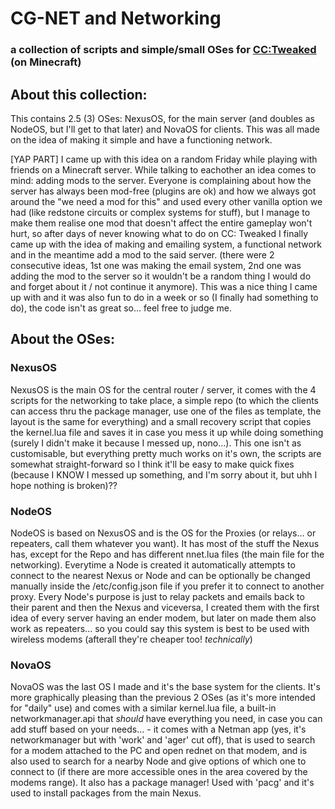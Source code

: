 # CG-NET and Networking
### a collection of scripts and simple/small OSes for [CC:Tweaked](https://modrinth.com/mod/cc-tweaked) (on Minecraft)

## About this collection:

This contains 2.5 (3) OSes: NexusOS, for the main server (and doubles as NodeOS, but I'll get to that later) and NovaOS for clients. This was all made on the idea of making it simple and have a functioning network.

[YAP PART] I came up with this idea on a random Friday while playing with friends on a Minecraft server. While talking to eachother an idea comes to mind: adding mods to the server. Everyone is complaining about how the server has always been mod-free (plugins are ok) and how we always got around the "we need a mod for this" and used every other vanilla option we had (like redstone circuits or complex systems for stuff), but I manage to make them realise one mod that doesn't affect the entire gameplay won't hurt, so after days of never knowing what to do on CC: Tweaked I finally came up with the idea of making and emailing system, a functional network and in the meantime add a mod to the said server. (there were 2 consecutive ideas, 1st one was making the email system, 2nd one was adding the mod to the server so it wouldn't be a random thing I would do and forget about it / not continue it anymore). This was a nice thing I came up with and it was also fun to do in a week or so (I finally had something to do), the code isn't as great so... feel free to judge me.

## About the OSes:

### NexusOS
NexusOS is the main OS for the central router / server, it comes with the 4 scripts for the networking to take place, a simple repo (to which the clients can access thru the package manager, use one of the files as template, the layout is the same for everything) and a small recovery script that copies the kernel.lua file and saves it in case you mess it up while doing something (surely I didn't make it because I messed up, nono...). This one isn't as customisable, but everything pretty much works on it's own, the scripts are somewhat straight-forward so I think it'll be easy to make quick fixes (because I KNOW I messed up something, and I'm sorry about it, but uhh I hope nothing is broken)??

### NodeOS
NodeOS is based on NexusOS and is the OS for the Proxies (or relays... or repeaters, call them whatever you want). It has most of the stuff the Nexus has, except for the Repo and has different nnet.lua files (the main file for the networking). Everytime a Node is created it automatically attempts to connect to the nearest Nexus or Node and can be optionally be changed manually inside the /etc/config.json file if you prefer it to connect to another proxy. Every Node's purpose is just to relay packets and emails back to their parent and then the Nexus and viceversa, I created them with the first idea of every server having an ender modem, but later on made them also work as repeaters... so you could say this system is best to be used with wireless modems (afterall they're cheaper too! *technically*)

### NovaOS
NovaOS was the last OS I made and it's the base system for the clients. It's more graphically pleasing than the previous 2 OSes (as it's more intended for "daily" use) and comes with a similar kernel.lua file, a built-in networkmanager.api that *should* have everything you need, in case you can add stuff based on your needs... - it comes with a Netman app (yes, it's networkmanager but with 'work' and 'ager' cut off), that is used to search for a modem attached to the PC and open rednet on that modem, and is also used to search for a nearby Node and give options of which one to connect to (if there are more accessible ones in the area covered by the modems range). It also has a package manager! Used with 'pacg' and it's used to install packages from the main Nexus.
